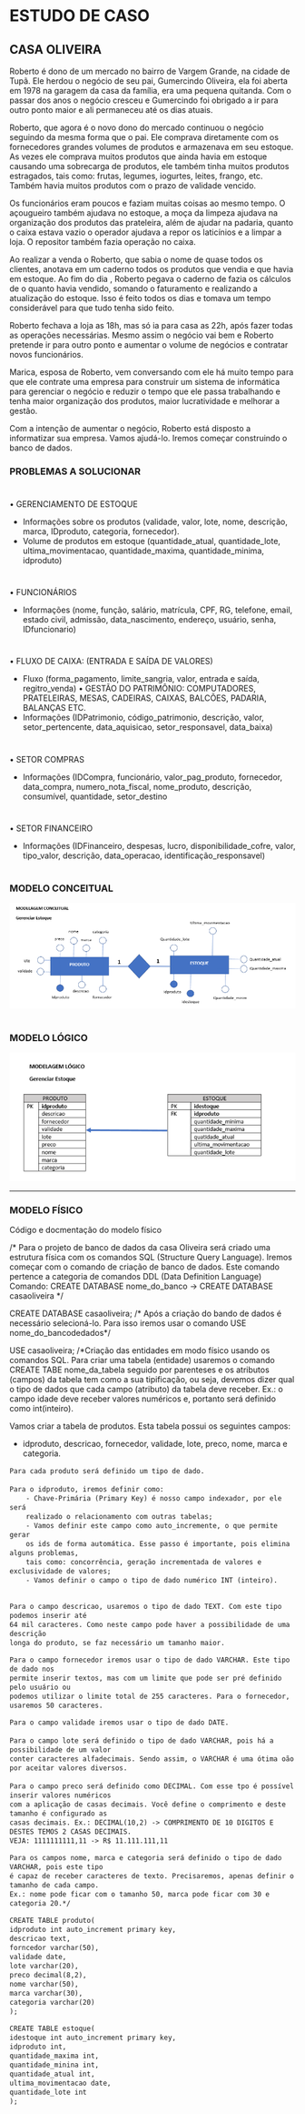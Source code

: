 # ESTUDO DE CASO
## CASA OLIVEIRA

Roberto é dono de um mercado no bairro de Vargem Grande, na cidade de Tupã. Ele herdou o negócio de seu pai, Gumercindo Oliveira, ela foi aberta em 1978 na garagem da casa da família, era uma pequena quitanda. Com o passar dos anos o negócio cresceu e Gumercindo foi obrigado a ir para outro ponto maior e ali permaneceu até os dias atuais.

Roberto, que agora é o novo dono do mercado continuou o negócio seguindo da mesma forma que o pai. Ele comprava diretamente com os fornecedores grandes volumes de produtos e armazenava em seu estoque. As vezes ele comprava muitos produtos que ainda havia em estoque causando uma sobrecarga de produtos, ele também tinha muitos produtos estragados, tais como: frutas, legumes, iogurtes, leites, frango, etc. Também havia muitos produtos com o prazo de validade vencido.

Os funcionários eram poucos e faziam muitas coisas ao mesmo tempo. O açougueiro também ajudava no estoque, a moça da limpeza ajudava na organização dos produtos das prateleira, além de ajudar na padaria, quanto o caixa estava vazio o operador ajudava a repor os laticínios e a limpar a loja. O repositor também fazia operação no caixa.

Ao realizar a venda o Roberto, que sabia o nome de quase todos os clientes, anotava em um caderno todos os produtos que vendia e que havia em estoque. Ao fim do dia , Roberto pegava o caderno de fazia os cálculos de o quanto havia vendido, somando o faturamento e realizando a atualização do estoque. Isso é feito todos os dias e tomava um tempo considerável para que tudo tenha sido feito.

Roberto fechava a loja as 18h, mas só ia para casa as 22h, após fazer todas as operações necessárias. Mesmo assim o negócio vai bem e Roberto pretende ir para outro ponto e aumentar o volume de negócios e contratar novos funcionários.

Marica, esposa de Roberto, vem conversando com ele há muito tempo para que ele contrate uma empresa para construir um sistema de informática para gerenciar o negócio e reduzir o tempo que ele passa trabalhando e tenha maior organização dos produtos, maior lucratividade e melhorar a gestão.

Com a intenção de aumentar o negócio, Roberto está disposto a informatizar sua empresa. Vamos ajudá-lo. Iremos começar construindo o banco de dados.


### PROBLEMAS A SOLUCIONAR

#
•	GERENCIAMENTO DE ESTOQUE
- Informações sobre os produtos (validade, valor, lote, nome, descrição, marca, IDproduto, categoria, fornecedor).
- Volume de produtos em estoque (quantidade_atual, quantidade_lote, ultima_movimentacao, quantidade_maxima, quantidade_minima, idproduto)
#

•	FUNCIONÁRIOS
- Informações (nome, função, salário, matrícula, CPF, RG, telefone, email, estado civil, admissão, data_nascimento, endereço, usuário, senha, IDfuncionario)
#

•	FLUXO DE CAIXA: (ENTRADA E SAÍDA DE VALORES)
- Fluxo (forma_pagamento, limite_sangria, valor, entrada e saída, regitro_venda)
•	GESTÃO DO PATRIMÔNIO: COMPUTADORES, PRATELEIRAS, MESAS, CADEIRAS, CAIXAS, BALCÕES, PADARIA, BALANÇAS ETC.
- Informações (IDPatrimonio, código_patrimonio, descrição, valor, setor_pertencente, data_aquisicao, setor_responsavel, data_baixa)
#
•	SETOR COMPRAS
- Informações (IDCompra, funcionário, valor_pag_produto, fornecedor, data_compra, numero_nota_fiscal, nome_produto, descrição, consumível, quantidade, setor_destino
#
•	SETOR FINANCEIRO
- Informações (IDFinanceiro, despesas, lucro, disponibilidade_cofre, valor, tipo_valor, descrição, data_operacao, identificação_responsavel)
#
### MODELO CONCEITUAL


!['Diagrama do modelo conceitual'](./modeloconceitual.png)

#

### MODELO LÓGICO

!['Diagrama do modelo lógico de estoque'](./modelologicoestoque.png)



---
### MODELO FÍSICO

Código e docmentação do modelo físico

/* Para o projeto de banco de dados da casa Oliveira será criado 
uma estrutura física com os comandos SQL (Structure Query Language).
Iremos começar com o comando de criação de banco de dados. 
Este comando pertence a categoria de comandos DDL (Data Definition Language)
Comando:
	CREATE DATABASE nome_do_banco -> CREATE DATABASE casaoliveira */

CREATE DATABASE casaoliveira;
/* Após a criação do bando de dados é necessário selecioná-lo. 
Para isso iremos usar o comando USE nome_do_bancodedados*/

USE casaoliveira;
/*Criação das entidades em modo físico usando os comandos SQL.
Para criar uma tabela (entidade) usaremos o comando
CREATE TABE nome_da_tabela seguido por parenteses e os
atributos (campos) da tabela tem como a sua tipificação, ou seja,
devemos dizer qual o tipo de dados que cada campo (atributo) da 
tabela deve receber. Ex.: o campo idade deve receber valores 
numéricos e, portanto será definido como int(inteiro).

Vamos criar a tabela de produtos. Esta tabela possui os seguintes campos:
- idproduto, descricao, fornecedor, validade, lote, preco, nome, marca e categoria.
```
Para cada produto será definido um tipo de dado.

Para o idproduto, iremos definir como:
	- Chave-Primária (Primary Key) é nosso campo indexador, por ele será 
    realizado o relacionamento com outras tabelas;
    - Vamos definir este campo como auto_incremente, o que permite gerar
    os ids de forma automática. Esse passo é importante, pois elimina alguns problemas, 
    tais como: concorrência, geração incrementada de valores e exclusividade de valores;
    - Vamos definir o campo o tipo de dado numérico INT (inteiro).
    

```
```
Para o campo descricao, usaremos o tipo de dado TEXT. Com este tipo podemos inserir até
64 mil caracteres. Como neste campo pode haver a possibilidade de uma descrição
longa do produto, se faz necessário um tamanho maior.
```
```
Para o campo fornecedor iremos usar o tipo de dado VARCHAR. Este tipo de dado nos
permite inserir textos, mas com um limite que pode ser pré definido pelo usuário ou
podemos utilizar o limite total de 255 caracteres. Para o fornecedor, usaremos 50 caracteres.
```
```
Para o campo validade iremos usar o tipo de dado DATE. 

Para o campo lote será definido o tipo de dado VARCHAR, pois há a possibilidade de um valor
conter caracteres alfadecimais. Sendo assim, o VARCHAR é uma ótima oão por aceitar valores diversos.

Para o campo preco será definido como DECIMAL. Com esse tpo é possível inserir valores numéricos
com a aplicação de casas decimais. Você define o comprimento e deste tamanho é configurado as
casas decimais. Ex.: DECIMAL(10,2) -> COMPRIMENTO DE 10 DIGITOS E DESTES TEMOS 2 CASAS DECIMAIS.
VEJA: 1111111111,11 -> R$ 11.111.111,11
```
```
Para os campos nome, marca e categoria será definido o tipo de dado VARCHAR, pois este tipo
é capaz de receber caracteres de texto. Precisaremos, apenas definir o tamanho de cada campo.
Ex.: nome pode ficar com o tamanho 50, marca pode ficar com 30 e categoria 20.*/
```
```
CREATE TABLE produto(
idproduto int auto_increment primary key,
descricao text,
forncedor varchar(50),
validade date,
lote varchar(20),
preco decimal(8,2),
nome varchar(50),
marca varchar(30),
categoria varchar(20)
); 
``` 
```
CREATE TABLE estoque(
idestoque int auto_increment primary key,
idproduto int, 
quantidade_maxima int, 
quantidade_minina int,
quantidade_atual int,
ultima_movimentacao date,
quantidade_lote int
);

```


